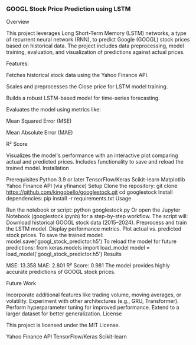 <h3>GOOGL Stock Price Prediction using LSTM</h3>


Overview

This project leverages Long Short-Term Memory (LSTM) networks, a type of recurrent neural network (RNN), to predict Google (GOOGL) stock prices based on historical data. The project includes data preprocessing, model training, evaluation, and visualization of predictions against actual prices.

Features:

Fetches historical stock data using the Yahoo Finance API.

Scales and preprocesses the Close price for LSTM model training.

Builds a robust LSTM-based model for time-series forecasting.

Evaluates the model using metrics like:

Mean Squared Error (MSE)

Mean Absolute Error (MAE)

R² Score

Visualizes the model's performance with an interactive plot comparing actual and predicted prices.
Includes functionality to save and reload the trained model.
Installation

Prerequisites
Python 3.9 or later
TensorFlow/Keras
Scikit-learn
Matplotlib
Yahoo Finance API (via yfinance)
Setup
Clone the repository:
git clone https://github.com/kingobello/googlestock.git
cd googlestock
Install dependencies:
pip install -r requirements.txt
Usage

Run the notebook or script:
python googlestock.py
Or open the Jupyter Notebook (googlestock.ipynb) for a step-by-step workflow.
The script will:
Download historical GOOGL stock data (2015–2024).
Preprocess and train the LSTM model.
Display performance metrics.
Plot actual vs. predicted stock prices.
To save the trained model:
model.save('googl_stock_predictor.h5')
To reload the model for future predictions:
from keras.models import load_model
model = load_model('googl_stock_predictor.h5')
Results

MSE: 13.358
MAE: 2.801
R² Score: 0.981
The model provides highly accurate predictions of GOOGL stock prices.

Future Work

Incorporate additional features like trading volume, moving averages, or volatility.
Experiment with other architectures (e.g., GRU, Transformer).
Perform hyperparameter tuning for improved performance.
Extend to a larger dataset for better generalization.
License

This project is licensed under the MIT License.


Yahoo Finance API
TensorFlow/Keras
Scikit-learn
